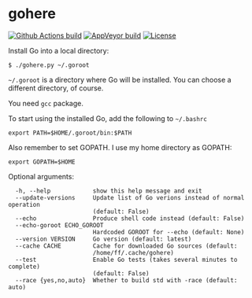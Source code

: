 # gohere

[![Github Actions build][github-actions-badge]][github-actions-page]
[![AppVeyor build][appveyor-badge]][appveyor-page]
[![License][license]](LICENSE)

[license]: https://img.shields.io/badge/License-MIT-brightgreen.png
[github-actions-page]: https://github.com/starius/gohere/actions/workflows/test.yml
[github-actions-badge]: https://github.com/starius/gohere/actions/workflows/test.yml/badge.svg
[appveyor-page]: https://ci.appveyor.com/project/starius/gohere-m1k11
[appveyor-badge]: https://ci.appveyor.com/api/projects/status/e5ti0kc3rgdohhyx?svg=true

Install Go into a local directory:

```
$ ./gohere.py ~/.goroot
```

`~/.goroot` is a directory where Go will be installed.
You can choose a different directory, of course.

You need `gcc` package.

To start using the installed Go, add the following to
`~/.bashrc`

```
export PATH=$HOME/.goroot/bin:$PATH
```

Also remember to set GOPATH. I use my home directory as GOPATH:

```
export GOPATH=$HOME
```

Optional arguments:

```
  -h, --help            show this help message and exit
  --update-versions     Update list of Go verions instead of normal operation
                        (default: False)
  --echo                Produce shell code instead (default: False)
  --echo-goroot ECHO_GOROOT
                        Hardcoded GOROOT for --echo (default: None)
  --version VERSION     Go version (default: latest)
  --cache CACHE         Cache for downloaded Go sources (default:
                        /home/ff/.cache/gohere)
  --test                Enable Go tests (takes several minutes to complete)
                        (default: False)
  --race {yes,no,auto}  Whether to build std with -race (default: auto)
```
